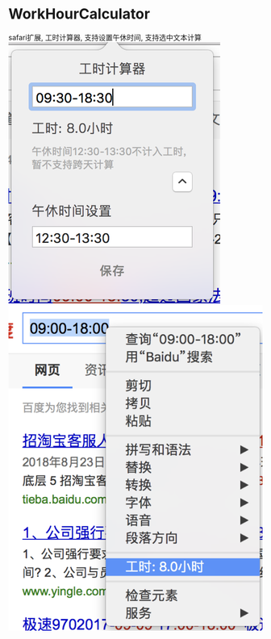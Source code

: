# WorkHourCalculator

safari扩展, 工时计算器, 支持设置午休时间, 支持选中文本计算
![image](https://github.com/704433701/WorkHourCalculator/blob/master/demo1.png)
![image](https://github.com/704433701/WorkHourCalculator/blob/master/demo2.png)
